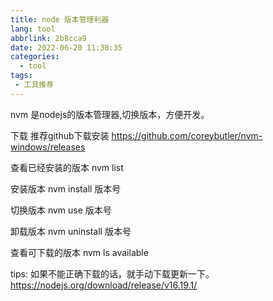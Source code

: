 ```yaml
---
title: node 版本管理利器
lang: tool
abbrlink: 2b8cca9
date: 2022-06-20 11:38:35
categories:
  - tool
tags:
 - 工具推荐
---
```



nvm 是nodejs的版本管理器,切换版本，方便开发。

下载 推荐github下载安装 https://github.com/coreybutler/nvm-windows/releases

查看已经安装的版本
 nvm list 

安装版本
 nvm install 版本号

切换版本
 nvm use 版本号

 卸载版本
 nvm uninstall 版本号

 查看可下载的版本
 nvm ls available

 tips: 如果不能正确下载的话，就手动下载更新一下。
https://nodejs.org/download/release/v16.19.1/


